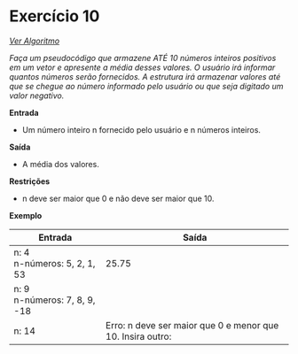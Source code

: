 # Exercício 10

[*Ver Algoritmo*](Algoritmo10.md)

*Faça um pseudocódigo que armazene ATÉ 10 números inteiros positivos em um vetor e apresente a média desses valores. O usuário irá informar quantos números serão fornecidos. A estrutura irá armazenar valores até que se chegue ao número informado pelo usuário ou que seja digitado um valor negativo.*

**Entrada**
- Um número inteiro n fornecido pelo usuário e n números inteiros.

**Saída**
- A média dos valores.

**Restrições**
- n deve ser maior que 0 e não deve ser maior que 10.

**Exemplo**

| Entrada                                   | Saída                           |
| ----------------------------------------- | ------------------------------- |
| n: 4<br>n-números: 5, 2, 1, 53            | 25.75                           |
| n: 9<br>n-números: 7, 8, 9, -18           |                                |
| n: 14                                    | Erro: n deve ser maior que 0 e menor que 10. Insira outro: |
